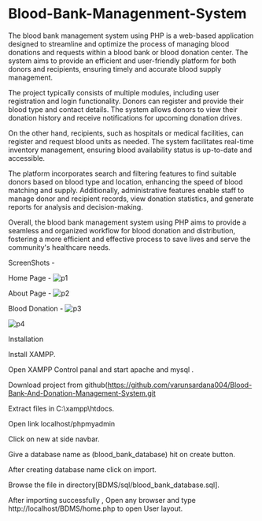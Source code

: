 # Blood-Bank-Managenment-System

The blood bank management system using PHP is a web-based application designed to streamline and optimize the process of managing blood donations and requests within a blood bank or blood donation center. The system aims to provide an efficient and user-friendly platform for both donors and recipients, ensuring timely and accurate blood supply management.

The project typically consists of multiple modules, including user registration and login functionality. Donors can register and provide their blood type and contact details. The system allows donors to view their donation history and receive notifications for upcoming donation drives.

On the other hand, recipients, such as hospitals or medical facilities, can register and request blood units as needed. The system facilitates real-time inventory management, ensuring blood availability status is up-to-date and accessible.

The platform incorporates search and filtering features to find suitable donors based on blood type and location, enhancing the speed of blood matching and supply. Additionally, administrative features enable staff to manage donor and recipient records, view donation statistics, and generate reports for analysis and decision-making.

Overall, the blood bank management system using PHP aims to provide a seamless and organized workflow for blood donation and distribution, fostering a more efficient and effective process to save lives and serve the community's healthcare needs.




ScreenShots - 


Home Page - 
![p1](https://github.com/KBhushan07/Blood-Bank-Managenment-System/assets/94524217/a1de3853-4669-4b22-9090-749f04a49a96)


About Page - 
![p2](https://github.com/KBhushan07/Blood-Bank-Managenment-System/assets/94524217/5cd7b21e-305d-402d-80b3-72c7863683f0)


Blood Donation - 
![p3](https://github.com/KBhushan07/Blood-Bank-Managenment-System/assets/94524217/6fedb4d1-788f-49e5-9087-94a75bb9ebfd)



![p4](https://github.com/KBhushan07/Blood-Bank-Managenment-System/assets/94524217/b60858b6-6fff-4843-82ac-7da340a312e1)



Installation



Install XAMPP.

Open XAMPP Control panal and start apache and mysql .

Download project from github(https://github.com/varunsardana004/Blood-Bank-And-Donation-Management-System.git

Extract files in C:\xampp\htdocs.

Open link localhost/phpmyadmin

Click on new at side navbar.

Give a database name as (blood_bank_database) hit on create button.

After creating database name click on import.

Browse the file in directory[BDMS/sql/blood_bank_database.sql].

After importing successfully , Open any browser and type http://localhost/BDMS/home.php to open User layout.
